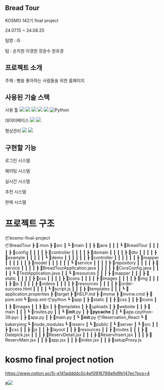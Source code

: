 ## Bread Tour

KOSMO 142기 final project

24.07.15 ~ 24.08.25

팀명   : i5

팀     : 손치원 이경원 장윤수 원유경

## 프로젝트 소개

주제    : 빵을 좋아하는 사람들을 위한 홈페이지

## 사용된 기술 스택
사용 툴
<img src="https://img.shields.io/badge/java-007396?style=for-the-badge&logo=OpenJDK&logoColor=white"> 
<img src="https://img.shields.io/badge/Spring-6DB33F?style=for-the-badge&logo=Spring&logoColor=white"> 
<img src="https://img.shields.io/badge/Javascript-F7DF1E?style=for-the-badge&logo=javascript&logoColor=FFF"/> 
<img src="https://img.shields.io/badge/HTML5-E34F26?style=for-the-badge&logo=html5&logoColor=FFF"/>
<img src="https://img.shields.io/badge/CSS3-1572B6?style=for-the-badge&logo=css3&logoColor=FFF"/> 
![Python](https://img.shields.io/badge/python-3670A0?style=for-the-badge&logo=python&logoColor=ffdd54)

데이터베이스
<img src="https://img.shields.io/badge/MySQL-4479A1?style=for-the-badge&logo=MySQL&logoColor=white">
<img src="https://img.shields.io/badge/mongodb-47A248?style=for-the-badge&logo=mongodb&logoColor=white">

형상관리
<img src="https://img.shields.io/badge/github-181717?style=for-the-badge&logo=github&logoColor=white">
<img src="https://img.shields.io/badge/notion-000000?style=for-the-badge&logo=notion&logoColor=white">

## 구현할 기능

로그인 시스템 

웨이팅 시스템 

실시간 시스템

추천 시스템 

판매 시스템

# 프로젝트 구조

📦kosmo-final-project<br>
 📦BreadTour
 ┣ 📂.mvn
 ┣ 📂src
 ┃ ┗ 📂main
 ┃ ┃ ┣ 📂java
 ┃ ┃ ┃ ┗ 📂BreadTour
 ┃ ┃ ┃ ┃ ┣ 📂config
 ┃ ┃ ┃ ┃ ┣ 📂controller
 ┃ ┃ ┃ ┃ ┣ 📂domain
 ┃ ┃ ┃ ┃ ┣ 📂dto
 ┃ ┃ ┃ ┃ ┣ 📂example
 ┃ ┃ ┃ ┃ ┃ ┗ 📂demo
 ┃ ┃ ┃ ┃ ┃ ┃ ┣ 📂controller
 ┃ ┃ ┃ ┃ ┃ ┃ ┣ 📂mapper
 ┃ ┃ ┃ ┃ ┃ ┃ ┣ 📂model
 ┃ ┃ ┃ ┃ ┃ ┃ ┗ 📂service
 ┃ ┃ ┃ ┃ ┣ 📂repository
 ┃ ┃ ┃ ┃ ┣ 📂service
 ┃ ┃ ┃ ┃ ┣ 📜BreadTourApplication.java
 ┃ ┃ ┃ ┃ ┣ 📜CorsConfig.java
 ┃ ┃ ┃ ┃ ┗ 📜TestApplication.java
 ┃ ┃ ┗ 📂resources
 ┃ ┃ ┃ ┣ 📂mapper
 ┃ ┃ ┃ ┣ 📂static
 ┃ ┃ ┃ ┃ ┣ 📂css
 ┃ ┃ ┃ ┃ ┣ 📂icons
 ┃ ┃ ┃ ┃ ┣ 📂images
 ┃ ┃ ┃ ┃ ┣ 📂img
 ┃ ┃ ┃ ┃ ┣ 📂js
 ┃ ┃ ┃ ┃ ┣ 📂videos
 ┃ ┃ ┃ ┃ ┣ 📂resources
 ┃ ┃ ┃ ┃ ┣ 📜order-success.html
 ┃ ┃ ┃ ┃ ┗ 📜script.js
 ┃ ┃ ┃ ┣ 📂templates
 ┃ ┃ ┃ ┗ 📜application.properties
 ┣ 📂target
 ┣ 📜HELP.md
 ┣ 📜mvnw
 ┣ 📜mvnw.cmd
 ┣ 📜pom.xml
 ┗ 📜pop.xml
📦python
 ┗ 📂app
 ┃ ┣ 📂static
 ┃ ┃ ┣ 📂css
 ┃ ┃ ┣ 📂icons
 ┃ ┃ ┣ 📂images
 ┃ ┃ ┣ 📂js
 ┃ ┣ 📂templates
 ┃ ┣ 📂uploads
 ┃ ┣ 📂website
 ┃ ┃ ┣ 📂main
 ┃ ┃ ┃ ┗ 📜routes.py
 ┃ ┃ ┗ 📜__init__.py
 ┃ ┣ 📂__pycache__
 ┃ ┃ ┗ 📜app.cpython-39.pyc
 ┃ ┣ 📜app.py
 ┃ ┣ 📜main.py
 ┃ ┗ 📜__init__.py
📦Reservation_React
┗ 📂bakeryimg
┗ 📂node_modules
┗ 📂reserv
 ┃ ┗ 📂public
 ┃ ┗ 📂server
 ┃ ┗ 📂src
 ┃ ┃ ┣ 📂css
 ┃ ┃ ┣ 📂js
 ┃ ┃ ┣ 📂layout
 ┃ ┃ ┣ 📂resources
 ┃ ┃ ┣ 📂routes
 ┃ ┃ ┃  ┣ 📜Datepick.jsx
 ┃ ┃ ┃  ┣ 📜ReservDetail.jsx
 ┃ ┃ ┃  ┣ 📜ReservInsert.jsx
 ┃ ┃ ┃  ┣ 📜ReservMain.jsx
 ┃ ┃ ┣ 📜app.jsx
 ┃ ┃ ┣ 📜index.jsx
 ┃ ┃ ┣ 📜setupProxy.js


# kosmo final project notion

https://www.notion.so/5i-e141addddc0c4ef0916789a9d9b147ec?pvs=4

#<a href="https://hits.seeyoufarm.com"><img src="https://hits.seeyoufarm.com/api/count/incr/badge.svg?url=https%3A%2F%2Fgithub.com%2Fchiwonson%2Fkosmo-final-project&count_bg=%2379C83D&title_bg=%23555555&icon=&icon_color=%23E7E7E7&title=hits&edge_flat=false"/></a>            
